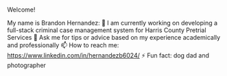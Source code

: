 ### 
Welcome!

My name is Brandon Hernandez:
🔭 I am currently working on developing a full-stack criminal case management system for Harris County Pretrial Services
💬 Ask me for tips or advice based on my experience academically and professionally
📫 How to reach me: https://www.linkedin.com/in/hernandezb6024/
⚡ Fun fact: dog dad and photographer



